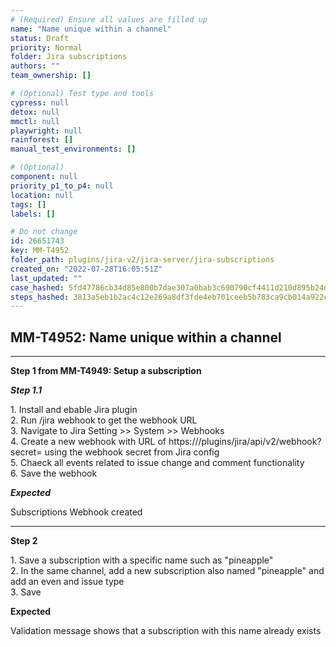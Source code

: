 ```yaml
---
# (Required) Ensure all values are filled up
name: "Name unique within a channel"
status: Draft
priority: Normal
folder: Jira subscriptions
authors: ""
team_ownership: []

# (Optional) Test type and tools
cypress: null
detox: null
mmctl: null
playwright: null
rainforest: []
manual_test_environments: []

# (Optional)
component: null
priority_p1_to_p4: null
location: null
tags: []
labels: []

# Do not change
id: 26651743
key: MM-T4952
folder_path: plugins/jira-v2/jira-server/jira-subscriptions
created_on: "2022-07-28T16:05:51Z"
last_updated: ""
case_hashed: 5fd47786cb34d85e800b7dae307a0bab3c690790cf4411d210d895b24dcdef2bdc023adec8245211afa354bc9e59fde9
steps_hashed: 3813a5eb1b2ac4c12e269a8df3fde4eb701ceeb5b783ca9cb014a922c3c2409c103a94c761b01246f7c8ad556d2720ac
---
```


## MM-T4952: Name unique within a channel

---

**Step 1 from MM-T4949: Setup a subscription**

<!-- (Auto-generated) Note: The following step/s in Step 1 should not be updated here. Instead, modify directly to the referenced MM-T4949 test case. -->

_**Step 1.1**_

1\. Install and ebable Jira plugin\
2\. Run /jira webhook to get the webhook URL\
3\. Navigate to Jira Setting >> System >> Webhooks\
4\. Create a new webhook with URL of https\:///plugins/jira/api/v2/webhook?secret= using the webhook secret from Jira config\
5\. Chaeck all events related to issue change and comment functionality\
6\. Save the webhook

_**Expected**_

Subscriptions Webhook created

---

**Step 2**

1\. Save a subscription with a specific name such as "pineapple"\
2\. In the same channel, add a new subscription also named "pineapple" and add an even and issue type\
3\. Save

**Expected**

Validation message shows that a subscription with this name already exists
